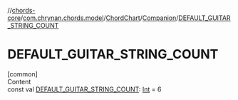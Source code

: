 //[chords-core](../../../../index.md)/[com.chrynan.chords.model](../../index.md)/[ChordChart](../index.md)/[Companion](index.md)/[DEFAULT_GUITAR_STRING_COUNT](-d-e-f-a-u-l-t_-g-u-i-t-a-r_-s-t-r-i-n-g_-c-o-u-n-t.md)



# DEFAULT_GUITAR_STRING_COUNT  
[common]  
Content  
const val [DEFAULT_GUITAR_STRING_COUNT](-d-e-f-a-u-l-t_-g-u-i-t-a-r_-s-t-r-i-n-g_-c-o-u-n-t.md): [Int](https://kotlinlang.org/api/latest/jvm/stdlib/kotlin/-int/index.html) = 6  




